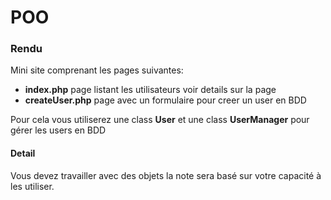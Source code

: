 # POO

### Rendu

Mini site comprenant les pages suivantes:

* **index.php** page listant les utilisateurs voir details sur la page
* **createUser.php** page avec un formulaire pour creer un user en BDD

Pour cela vous utiliserez une class **User** et une class **UserManager** pour gérer les users en BDD

#### Detail 

Vous devez travailler avec des objets la note sera basé sur votre capacité à les utiliser.
